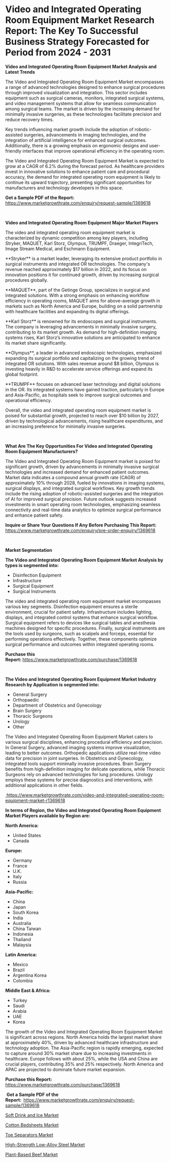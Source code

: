 <p><h1>Video and Integrated Operating Room Equipment Market Research Report: The Key To Successful Business Strategy Forecasted for Period from 2024 - 2031</h1></p><p><strong>Video and Integrated Operating Room Equipment Market Analysis and Latest Trends</strong></p>
<p><p>The Video and Integrated Operating Room Equipment Market encompasses a range of advanced technologies designed to enhance surgical procedures through improved visualization and integration. This sector includes equipment such as surgical cameras, monitors, integrated surgical systems, and video management systems that allow for seamless communication among surgical teams. The market is driven by the increasing demand for minimally invasive surgeries, as these technologies facilitate precision and reduce recovery times.</p><p>Key trends influencing market growth include the adoption of robotic-assisted surgeries, advancements in imaging technologies, and the integration of artificial intelligence for enhanced surgical outcomes. Additionally, there is a growing emphasis on ergonomic designs and user-friendly interfaces that improve operational efficiency in the operating room. </p><p>The Video and Integrated Operating Room Equipment Market is expected to grow at a CAGR of 6.2% during the forecast period. As healthcare providers invest in innovative solutions to enhance patient care and procedural accuracy, the demand for integrated operating room equipment is likely to continue its upward trajectory, presenting significant opportunities for manufacturers and technology developers in this space.</p></p>
<p><strong>Get a Sample PDF of the Report:&nbsp;</strong> <a href="https://www.marketgrowthrate.com/enquiry/request-sample/1369618">https://www.marketgrowthrate.com/enquiry/request-sample/1369618</a></p>
<p>&nbsp;</p>
<p><strong>Video and Integrated Operating Room Equipment Major Market Players</strong></p>
<p><p>The video and integrated operating room equipment market is characterized by dynamic competition among key players, including Stryker, MAQUET, Karl Storz, Olympus, TRUMPF, Draeger, IntegriTech, Image Stream Medical, and Eschmann Equipment.</p><p>**Stryker** is a market leader, leveraging its extensive product portfolio in surgical instruments and integrated OR technologies. The company's revenue reached approximately $17 billion in 2022, and its focus on innovation positions it for continued growth, driven by increasing surgical procedures globally.</p><p>**MAQUET**, part of the Getinge Group, specializes in surgical and integrated solutions. With a strong emphasis on enhancing workflow efficiency in operating rooms, MAQUET aims for above-average growth in markets such as North America and Europe, building on a solid partnership with healthcare facilities and expanding its digital offerings.</p><p>**Karl Storz** is renowned for its endoscopes and surgical instruments. The company is leveraging advancements in minimally invasive surgery, contributing to its market growth. As demand for high-definition imaging systems rises, Karl Storz’s innovative solutions are anticipated to enhance its market share significantly.</p><p>**Olympus**, a leader in advanced endoscopic technologies, emphasized expanding its surgical portfolio and capitalizing on the growing trend of integrated OR solutions. With sales revenue around $8 billion, Olympus is investing heavily in R&D to accelerate service offerings and expand its global footprint.</p><p>**TRUMPF** focuses on advanced laser technology and digital solutions in the OR. Its integrated systems have gained traction, particularly in Europe and Asia-Pacific, as hospitals seek to improve surgical outcomes and operational efficiency.</p><p>Overall, the video and integrated operating room equipment market is poised for substantial growth, projected to reach over $10 billion by 2027, driven by technological advancements, rising healthcare expenditures, and an increasing preference for minimally invasive surgeries.</p></p>
<p>&nbsp;</p>
<p><strong>What Are The Key Opportunities For Video and Integrated Operating Room Equipment Manufacturers?</strong></p>
<p><p>The Video and Integrated Operating Room Equipment market is poised for significant growth, driven by advancements in minimally invasive surgical technologies and increased demand for enhanced patient outcomes. Market data indicates a compound annual growth rate (CAGR) of approximately 10% through 2028, fueled by innovations in imaging systems, surgical displays, and integrated surgical workflows. Key growth trends include the rising adoption of robotic-assisted surgeries and the integration of AI for improved surgical precision. Future outlook suggests increased investments in smart operating room technologies, emphasizing seamless connectivity and real-time data analytics to optimize surgical performance and enhance patient safety.</p></p>
<p><strong>Inquire or Share Your Questions If Any Before Purchasing This Report:</strong> <a href="https://www.marketgrowthrate.com/enquiry/pre-order-enquiry/1369618">https://www.marketgrowthrate.com/enquiry/pre-order-enquiry/1369618</a></p>
<p>&nbsp;</p>
<p><strong>Market Segmentation</strong></p>
<p><strong>The Video and Integrated Operating Room Equipment Market Analysis by types is segmented into:</strong></p>
<p><ul><li>Disinfection Equipment</li><li>Infrastructure</li><li>Surgical Equipment</li><li>Surgical Instruments</li></ul></p>
<p><p>The video and integrated operating room equipment market encompasses various key segments. Disinfection equipment ensures a sterile environment, crucial for patient safety. Infrastructure includes lighting, displays, and integrated control systems that enhance surgical workflow. Surgical equipment refers to devices like surgical tables and anesthesia machines designed for specific procedures. Finally, surgical instruments are the tools used by surgeons, such as scalpels and forceps, essential for performing operations effectively. Together, these components optimize surgical performance and outcomes within integrated operating rooms.</p></p>
<p><strong>Purchase this Report:&nbsp;</strong><a href="https://www.marketgrowthrate.com/purchase/1369618">https://www.marketgrowthrate.com/purchase/1369618</a></p>
<p>&nbsp;</p>
<p><strong>The Video and Integrated Operating Room Equipment Market Industry Research by Application is segmented into:</strong></p>
<p><ul><li>General Surgery</li><li>Orthopaedic</li><li>Department of Obstetrics and Gynecology</li><li>Brain Surgery</li><li>Thoracic Surgeons</li><li>Urology</li><li>Other</li></ul></p>
<p><p>The Video and Integrated Operating Room Equipment Market caters to various surgical disciplines, enhancing procedural efficiency and precision. In General Surgery, advanced imaging systems improve visualization, leading to better outcomes. Orthopedic applications utilize real-time video data for precision in joint surgeries. In Obstetrics and Gynecology, integrated tools support minimally invasive procedures. Brain Surgery benefits from high-definition imaging for delicate operations, while Thoracic Surgeons rely on advanced technologies for lung procedures. Urology employs these systems for precise diagnostics and interventions, with additional applications in other fields.</p></p>
<p><a href="https://www.marketgrowthrate.com/video-and-integrated-operating-room-equipment-market-r1369618">&nbsp;https://www.marketgrowthrate.com/video-and-integrated-operating-room-equipment-market-r1369618</a></p>
<p><strong>In terms of Region, the Video and Integrated Operating Room Equipment Market Players available by Region are:</strong></p>
<p>
    <p> <strong> North America: </strong>
        <ul>
            <li>United States</li>
            <li>Canada</li>
        </ul>
        </p> 
    <p> <strong> Europe: </strong>
        <ul>
            <li>Germany</li>
            <li>France</li>
            <li>U.K.</li>
            <li>Italy</li>
            <li>Russia</li>
        </ul>
        </p> 
    <p> <strong> Asia-Pacific: </strong>
        <ul>
            <li>China</li>
            <li>Japan</li>
            <li>South Korea</li>
            <li>India</li>
            <li>Australia</li>
            <li>China Taiwan</li>
            <li>Indonesia</li>
            <li>Thailand</li>
            <li>Malaysia</li>
        </ul>
        </p> 
    <p> <strong> Latin America: </strong>
        <ul>
            <li>Mexico</li>
            <li>Brazil</li>
            <li>Argentina Korea</li>
            <li>Colombia</li>
        </ul>
        </p> 
    <p> <strong> Middle East & Africa: </strong>
        <ul>
            <li>Turkey</li>
            <li>Saudi</li>
            <li>Arabia</li>
            <li>UAE</li>
            <li>Korea</li>
        </ul>
    </p>
    </p>
<p><p>The growth of the Video and Integrated Operating Room Equipment Market is significant across regions. North America holds the largest market share at approximately 40%, driven by advanced healthcare infrastructure and technology adoption. The Asia-Pacific region is rapidly emerging, expected to capture around 30% market share due to increasing investments in healthcare. Europe follows with about 25%, while the USA and China are crucial players, contributing 35% and 25% respectively. North America and APAC are projected to dominate future market expansion.</p></p>
<p><strong>Purchase this Report: </strong><a href="https://www.marketgrowthrate.com/purchase/1369618">https://www.marketgrowthrate.com/purchase/1369618</a></p>
<p>&nbsp;<strong>Get a Sample PDF of the Report:&nbsp;&nbsp;</strong><a href="https://www.marketgrowthrate.com/enquiry/request-sample/1369618">https://www.marketgrowthrate.com/enquiry/request-sample/1369618</a></p>
<p><strong></strong></p>
<p><p><a href="https://github.com/tamvrosiya/Market-Research-Report-List-6/blob/main/soft-drink-and-ice-market.md">Soft Drink and Ice Market</a></p><p><a href="https://medium.com/@layo.mumuney/cotton-bedsheets-market-report-by-product-type-by-type-of-cotton-regular-cotton-egyptian-b3f2e58d7ad7?postPublishedType=repub">Cotton Bedsheets Market</a></p><p><a href="https://www.linkedin.com/pulse/analyzing-key-drivers-toe-separators-market-trends-future-outlook-caauc">Toe Separators Market</a></p><p><a href="https://issuu.com/reportprime-2/docs/high-strength-low-alloy-steel-marke_fdc07fdbcaee8b">High-Strength Low-Alloy Steel Market</a></p><p><a href="https://medium.com/@layo.mumuney/global-plant-based-beef-market-size-share-analysis-by-product-type-by-application-by-region-ad01e97c5acb">Plant-Based Beef Market</a></p></p>